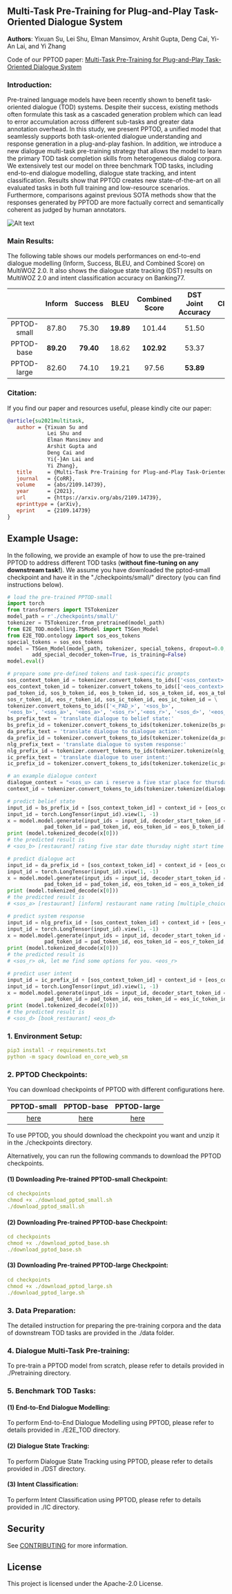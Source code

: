 ## Multi-Task Pre-Training for Plug-and-Play Task-Oriented Dialogue System
**Authors**: Yixuan Su, Lei Shu, Elman Mansimov, Arshit Gupta, Deng Cai, Yi-An Lai, and Yi Zhang

Code of our PPTOD paper: [Multi-Task Pre-Training for Plug-and-Play Task-Oriented Dialogue System](https://arxiv.org/pdf/2109.14739.pdf)

### Introduction:
Pre-trained language models have been recently shown to benefit task-oriented dialogue (TOD) systems. Despite their success, existing methods often formulate this task as a cascaded generation problem which can lead to error accumulation across different sub-tasks and greater data annotation overhead. In this study, we present PPTOD, a unified model that seamlessly supports both task-oriented dialogue understanding and response generation in a plug-and-play fashion. In addition, we introduce a new dialogue multi-task pre-training strategy that allows the model to learn the primary TOD task completion skills from heterogeneous dialog corpora. We extensively test our model on three benchmark TOD tasks, including end-to-end dialogue modelling, dialogue state tracking, and intent classification. Results show that PPTOD creates new state-of-the-art on all evaluated tasks in both full training and low-resource scenarios. Furthermore, comparisons against previous SOTA methods show that the responses generated by PPTOD are more factually correct and semantically coherent as judged by human annotators.

![Alt text](https://github.com/awslabs/pptod/blob/main/overview.png)

### Main Results:
The following table shows our models performances on end-to-end dialogue modelling (Inform, Success, BLEU, and Combined Score) on MultiWOZ 2.0. It also shows the dialogue state tracking (DST) results on MultiWOZ 2.0 and intent classification accuracy on Banking77.

|               | Inform        |Success|BLEU|Combined Score|DST Joint Accuracy|Intent Classification Accuracy|
| :-------------: |:-------------:|:-----:|:-----:|:-----:|:-----:|:-----:|
|PPTOD-small |87.80|75.30 | **19.89**|101.44|51.50|93.27|
| PPTOD-base|**89.20**| **79.40**|18.62 |**102.92**|53.37|93.86|
| PPTOD-large|82.60| 74.10|19.21 |97.56|**53.89**|**94.08**|


### Citation:
If you find our paper and resources useful, please kindly cite our paper:

```bibtex
@article{su2021multitask,
   author = {Yixuan Su and
             Lei Shu and
             Elman Mansimov and
             Arshit Gupta and
             Deng Cai and
             Yi{-}An Lai and
             Yi Zhang},
   title     = {Multi-Task Pre-Training for Plug-and-Play Task-Oriented Dialogue System},
   journal   = {CoRR},
   volume    = {abs/2109.14739},
   year      = {2021},
   url       = {https://arxiv.org/abs/2109.14739},
   eprinttype = {arXiv},
   eprint    = {2109.14739}
}
```

## Example Usage:
In the following, we provide an example of how to use the pre-trained PPTOD to address different TOD tasks (**without fine-tuning on any downstream task!**). We assume you have downloaded the pptod-small checkpoint and have it in the "./checkpoints/small/" directory (you can find instructions below).
```python
# load the pre-trained PPTOD-small
import torch
from transformers import T5Tokenizer
model_path = r'./checkpoints/small/'
tokenizer = T5Tokenizer.from_pretrained(model_path)
from E2E_TOD.modelling.T5Model import T5Gen_Model
from E2E_TOD.ontology import sos_eos_tokens
special_tokens = sos_eos_tokens
model = T5Gen_Model(model_path, tokenizer, special_tokens, dropout=0.0, 
        add_special_decoder_token=True, is_training=False)
model.eval()
```
```python
# prepare some pre-defined tokens and task-specific prompts
sos_context_token_id = tokenizer.convert_tokens_to_ids(['<sos_context>'])[0]
eos_context_token_id = tokenizer.convert_tokens_to_ids(['<eos_context>'])[0]
pad_token_id, sos_b_token_id, eos_b_token_id, sos_a_token_id, eos_a_token_id, \
sos_r_token_id, eos_r_token_id, sos_ic_token_id, eos_ic_token_id = \
tokenizer.convert_tokens_to_ids(['<_PAD_>', '<sos_b>', 
'<eos_b>', '<sos_a>', '<eos_a>', '<sos_r>','<eos_r>', '<sos_d>', '<eos_d>'])
bs_prefix_text = 'translate dialogue to belief state:'
bs_prefix_id = tokenizer.convert_tokens_to_ids(tokenizer.tokenize(bs_prefix_text))
da_prefix_text = 'translate dialogue to dialogue action:'
da_prefix_id = tokenizer.convert_tokens_to_ids(tokenizer.tokenize(da_prefix_text))
nlg_prefix_text = 'translate dialogue to system response:'
nlg_prefix_id = tokenizer.convert_tokens_to_ids(tokenizer.tokenize(nlg_prefix_text))
ic_prefix_text = 'translate dialogue to user intent:'
ic_prefix_id = tokenizer.convert_tokens_to_ids(tokenizer.tokenize(ic_prefix_text))
```
```python
# an example dialogue context
dialogue_context = "<sos_u> can i reserve a five star place for thursday night at 3:30 for 2 people <eos_u> <sos_r> i'm happy to assist you! what city are you dining in? <eos_r> <sos_u> seattle please. <eos_u>"
context_id = tokenizer.convert_tokens_to_ids(tokenizer.tokenize(dialogue_context))
```
```python
# predict belief state 
input_id = bs_prefix_id + [sos_context_token_id] + context_id + [eos_context_token_id]
input_id = torch.LongTensor(input_id).view(1, -1)
x = model.model.generate(input_ids = input_id, decoder_start_token_id = sos_b_token_id,
            pad_token_id = pad_token_id, eos_token_id = eos_b_token_id, max_length = 128)
print (model.tokenized_decode(x[0]))
# the predicted result is
# <sos_b> [restaurant] rating five star date thursday night start time 3:30 number of people 2 city seattle <eos_b>
```
```python
# predict dialogue act
input_id = da_prefix_id + [sos_context_token_id] + context_id + [eos_context_token_id]
input_id = torch.LongTensor(input_id).view(1, -1)
x = model.model.generate(input_ids = input_id, decoder_start_token_id = sos_a_token_id,
            pad_token_id = pad_token_id, eos_token_id = eos_a_token_id, max_length = 128)
print (model.tokenized_decode(x[0]))
# the predicted result is
# <sos_a> [restaurant] [inform] restaurant name rating [multiple_choice] restaurant name <eos_a>
```
```python
# predict system response
input_id = nlg_prefix_id + [sos_context_token_id] + context_id + [eos_context_token_id]
input_id = torch.LongTensor(input_id).view(1, -1)
x = model.model.generate(input_ids = input_id, decoder_start_token_id = sos_r_token_id,
            pad_token_id = pad_token_id, eos_token_id = eos_r_token_id, max_length = 128)
print (model.tokenized_decode(x[0]))
# the predicted result is 
# <sos_r> ok, let me find some options for you. <eos_r>
```
```python
# predict user intent
input_id = ic_prefix_id + [sos_context_token_id] + context_id + [eos_context_token_id]
input_id = torch.LongTensor(input_id).view(1, -1)
x = model.model.generate(input_ids = input_id, decoder_start_token_id = sos_ic_token_id,
            pad_token_id = pad_token_id, eos_token_id = eos_ic_token_id, max_length = 128)
print (model.tokenized_decode(x[0]))
# the predicted result is 
# <sos_d> [book_restaurant] <eos_d>
```
 
### 1. Environment Setup:
```yaml
pip3 install -r requirements.txt
python -m spacy download en_core_web_sm
```

### 2. PPTOD Checkpoints:
You can download checkpoints of PPTOD with different configurations here.

| PPTOD-small       | PPTOD-base          | PPTOD-large  |
| :-------------: |:-------------:| :-----:|
| [here](https://pptod.s3.amazonaws.com/Pretrain/small.zip)      | [here](https://pptod.s3.amazonaws.com/Pretrain/base.zip) | [here](https://pptod.s3.amazonaws.com/Pretrain/large.zip) |

To use PPTOD, you should download the checkpoint you want and unzip it in the ./checkpoints directory.

Alternatively, you can run the following commands to download the PPTOD checkpoints.

#### (1) Downloading Pre-trained PPTOD-small Checkpoint:
```yaml
cd checkpoints
chmod +x ./download_pptod_small.sh
./download_pptod_small.sh
```

#### (2) Downloading Pre-trained PPTOD-base Checkpoint:
```yaml
cd checkpoints
chmod +x ./download_pptod_base.sh
./download_pptod_base.sh
```

#### (3) Downloading Pre-trained PPTOD-large Checkpoint:
```yaml
cd checkpoints
chmod +x ./download_pptod_large.sh
./download_pptod_large.sh
```

### 3. Data Preparation:
The detailed instruction for preparing the pre-training corpora and the data of downstream TOD tasks are provided in the ./data folder.

### 4. Dialogue Multi-Task Pre-training:
To pre-train a PPTOD model from scratch, please refer to details provided in ./Pretraining directory.

### 5. Benchmark TOD Tasks:
#### (1) End-to-End Dialogue Modelling:
To perform End-to-End Dialogue Modelling using PPTOD, please refer to details provided in ./E2E_TOD directory. 

#### (2) Dialogue State Tracking:
To perform Dialogue State Tracking using PPTOD, please refer to details provided in ./DST directory. 

#### (3) Intent Classification:
To perform Intent Classification using PPTOD, please refer to details provided in ./IC directory. 


## Security

See [CONTRIBUTING](CONTRIBUTING.md#security-issue-notifications) for more information.

## License

This project is licensed under the Apache-2.0 License.

